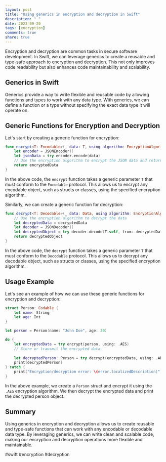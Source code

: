 ```yaml
---
layout: post
title: "Using generics in encryption and decryption in Swift"
description: " "
date: 2023-09-20
tags: [encryption]
comments: true
share: true
---
```


Encryption and decryption are common tasks in secure software development. In Swift, we can leverage generics to create a reusable and type-safe approach to encryption and decryption. This not only improves code readability but also enhances code maintainability and scalability.

## Generics in Swift

Generics provide a way to write flexible and reusable code by allowing functions and types to work with any data type. With generics, we can define a function or a type without specifying the exact data type it will operate on.

## Generic Functions for Encryption and Decryption

Let's start by creating a generic function for encryption:

```swift
func encrypt<T: Encodable>(_ data: T, using algorithm: EncryptionAlgorithm) throws -> Data {
    let encoder = JSONEncoder()
    let jsonData = try encoder.encode(data)
    // Use the encryption algorithm to encrypt the JSON data and return the result
    return encryptedData
}
```

In the above code, the `encrypt` function takes a generic parameter `T` that must conform to the `Encodable` protocol. This allows us to encrypt any encodable object, such as structs or classes, using the specified encryption algorithm.

Similarly, we can create a generic function for decryption:

```swift
func decrypt<T: Decodable>(_ data: Data, using algorithm: EncryptionAlgorithm) throws -> T {
    // Use the encryption algorithm to decrypt the data
    let decryptedData = decryptedData
    let decoder = JSONDecoder()
    let decryptedObject = try decoder.decode(T.self, from: decryptedData)
    return decryptedObject
}
```

In the above code, the `decrypt` function takes a generic parameter `T` that must conform to the `Decodable` protocol. This allows us to decrypt any decodable object, such as structs or classes, using the specified encryption algorithm.

## Usage Example

Let's see an example of how we can use these generic functions for encryption and decryption:

```swift
struct Person: Codable {
    let name: String
    let age: Int
}

let person = Person(name: "John Doe", age: 30)

do {
    let encryptedData = try encrypt(person, using: .AES)
    // Store or transmit the encrypted data
    
    let decryptedPerson: Person = try decrypt(encryptedData, using: .AES)
    print(decryptedPerson)
} catch {
    print("Encryption/decryption error: \(error.localizedDescription)")
}
```

In the above example, we create a `Person` struct and encrypt it using the `.AES` encryption algorithm. We then decrypt the encrypted data and print the decrypted person object.

## Summary

Using generics in encryption and decryption allows us to create reusable and type-safe functions that can work with any encodable or decodable data type. By leveraging generics, we can write clean and scalable code, making our encryption and decryption operations more flexible and maintainable.

#swift #encryption #decryption
